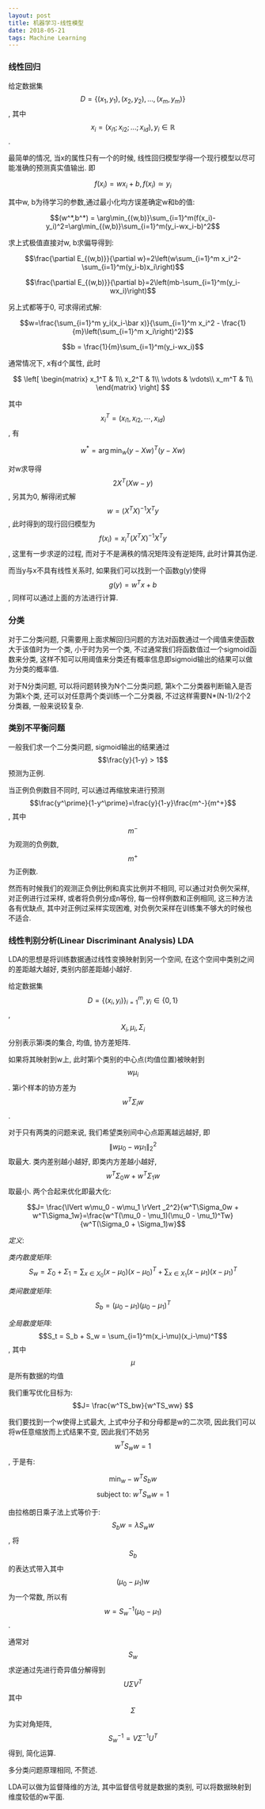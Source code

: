 ```yaml
---
layout: post
title: 机器学习-线性模型
date: 2018-05-21
tags: Machine Learning   
---
```

### 线性回归

给定数据集$$D=\left\{(x_1,y_1),(x_2,y_2),...,(x_m,y_m)\right\}$$, 其中$$x_i=(x_{i1};x_{i2};...;x_{id}), y_i \in \mathbb{R}$$.

最简单的情况, 当x的属性只有一个的时候, 线性回归模型学得一个现行模型以尽可能准确的预测真实值输出. 即

$$f(x_i)=wx_i+b, f(x_i)\simeq y_i$$

其中w, b为待学习的参数,通过最小化均方误差确定w和b的值:

$$(w^*,b^*) = \arg\min_{(w,b)}\sum_{i=1}^m(f(x_i)-y_i)^2=\arg\min_{(w,b)}\sum_{i=1}^m(y_i-wx_i-b)^2$$

求上式极值直接对w, b求偏导得到:

$$\frac{\partial E_{(w,b)}}{\partial w}=2\left(w\sum_{i=1}^m x_i^2-\sum_{i=1}^m(y_i-b)x_i\right)$$

$$\frac{\partial E_{(w,b)}}{\partial b}=2\left(mb-\sum_{i=1}^m(y_i-wx_i)\right)$$

另上式都等于0, 可求得闭式解:

$$w=\frac{\sum_{i=1}^m y_i(x_i-\bar x)}{\sum_{i=1}^m x_i^2 - \frac{1}{m}\left(\sum_{i=1}^m x_i\right)^2}$$

$$b = \frac{1}{m}\sum_{i=1}^m(y_i-wx_i)$$

通常情况下, x有d个属性, 此时

$$
\left[
\begin{matrix}
x_1^T & 1\\
x_2^T & 1\\
\vdots & \vdots\\
x_m^T & 1\\
\end{matrix}
\right]
$$

其中$$x_i^T = (x_{i1}, x_{i2}, \cdots, x_{id})$$, 有

$$ w^* = \arg\min_{w} (y-Xw)^T(y-Xw) $$

对w求导得 $$2X^T(Xw-y)$$, 另其为0, 解得闭式解 $$w=(X^TX)^{-1}X^Ty$$, 此时得到的现行回归模型为$$f(x_i) = x_i^T(X^TX)^{-1}X^Ty$$, 这里有一步求逆的过程, 而对于不是满秩的情况矩阵没有逆矩阵, 此时计算其伪逆.

而当y与x不具有线性关系时, 如果我们可以找到一个函数g(y)使得 $$g(y) = w^Tx+b$$, 同样可以通过上面的方法进行计算.

### 分类

对于二分类问题, 只需要用上面求解回归问题的方法对函数通过一个阈值来使函数大于该值时为一个类, 小于时为另一个类, 不过通常我们将函数值过一个sigmoid函数来分类, 这样不知可以用阈值来分类还有概率信息即sigmoid输出的结果可以做为分类的概率值.

对于N分类问题, 可以将问题转换为N个二分类问题, 第k个二分类器判断输入是否为第k个类, 还可以对任意两个类训练一个二分类器, 不过这样需要N*(N-1)/2个2分类器, 一般来说较复杂.

### 类别不平衡问题

一般我们求一个二分类问题, sigmoid输出的结果通过$$\frac{y}{1-y} > 1$$ 预测为正例.

当正例负例数目不同时, 可以通过再缩放来进行预测$$\frac{y^\prime}{1-y^\prime}=\frac{y}{1-y}\frac{m^-}{m^+}$$, 其中$$m^-$$为观测的负例数, $$m^+$$为正例数.

然而有时候我们的观测正负例比例和真实比例并不相同, 可以通过对负例欠采样, 对正例进行过采样, 或者将负例分成n等份, 每一份样例数和正例相同, 这三种方法各有优缺点, 其中对正例过采样实现困难, 对负例欠采样在训练集不够大的时候也不适合.

### 线性判别分析(Linear Discriminant Analysis) LDA

LDA的思想是将训练数据通过线性变换映射到另一个空间, 在这个空间中类别之间的差距越大越好, 类别内部差距越小越好.

给定数据集$$D=\{(x_i, y_i)\}_{i=1}^m, y_i \in \{0,1\}$$, $$X_i, \mu_i, \Sigma_i$$分别表示第i类的集合, 均值, 协方差矩阵.

如果将其映射到w上, 此时第i个类别的中心点(均值位置)被映射到$$w\mu_i$$. 第i个样本的协方差为$$w^T\Sigma_iw$$.

对于只有两类的问题来说, 我们希望类别间中心点距离越远越好, 即$$\lVert w\mu_0 - w\mu_1 \rVert _2^2$$取最大. 类内差别越小越好, 即类内方差越小越好, $$w^T\Sigma_0w + w^T\Sigma_1w$$取最小. 两个合起来优化即最大化:

$$J= \frac{\lVert w\mu_0 - w\mu_1 \rVert _2^2}{w^T\Sigma_0w + w^T\Sigma_1w}=\frac{w^T(\mu_0 - \mu_1)(\mu_0 - \mu_1)^Tw}{w^T(\Sigma_0 + \Sigma_1)w}$$ 

_定义_:

*类内散度矩阵*: $$S_w=\Sigma_0+\Sigma_1 = \sum_{x\in X_0}(x-\mu_0)(x-\mu_0)^T+\sum_{x\in X_1}(x-\mu_1)(x-\mu_1)^T$$

*类间散度矩阵*: $$S_b=(\mu_0-\mu_1)(\mu_0-\mu_1)^T$$

*全局散度矩阵*: $$S_t = S_b + S_w = \sum_{i=1}^m(x_i-\mu)(x_i-\mu)^T$$, 其中$$\mu$$是所有数据的均值

我们重写优化目标为:$$J= \frac{w^TS_bw}{w^TS_ww} $$

我们要找到一个w使得上式最大, 上式中分子和分母都是w的二次项, 因此我们可以将w任意缩放而上式结果不变, 因此我们不妨另$$w^TS_ww=1$$, 于是有:

$$\min_w -w^TS_bw$$
$$\text{subject to: } w^TS_ww=1$$

由拉格朗日乘子法上式等价于: $$S_bw=\lambda S_ww$$, 将$$S_b$$的表达式带入其中$$(\mu_0-\mu_1)w$$为一个常数, 所以有$$w=S_w^{-1}(\mu_0-\mu_1)$$.

通常对$$S_w$$求逆通过先进行奇异值分解得到$$U\Sigma V^T$$ 其中$$\Sigma$$为实对角矩阵, $$S_w^{-1} = V\Sigma^{-1}U^T$$得到, 简化运算.

多分类问题原理相同, 不赘述.


LDA可以做为监督降维的方法, 其中监督信号就是数据的类别, 可以将数据映射到维度较低的w平面.
